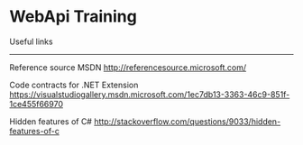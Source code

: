 # WebApi Training




Useful links

--------------



Reference source MSDN http://referencesource.microsoft.com/



Code contracts for .NET Extension https://visualstudiogallery.msdn.microsoft.com/1ec7db13-3363-46c9-851f-1ce455f66970



Hidden features of C# http://stackoverflow.com/questions/9033/hidden-features-of-c